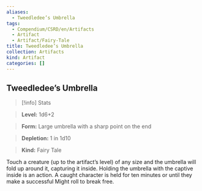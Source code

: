 ```yaml
---
aliases:
  - Tweedledee’s Umbrella
tags:
  - Compendium/CSRD/en/Artifacts
  - Artifact
  - Artifact/Fairy-Tale
title: Tweedledee’s Umbrella
collection: Artifacts
kind: Artifact
categories: []
---
```

## Tweedledee’s Umbrella    
>[!info] Stats    
> **Level:** 1d6+2    
> **Form:** Large umbrella with a sharp point on the end   
> **Depletion:** 1 in 1d10   
> **Kind:** Fairy Tale  
    
Touch a creature (up to the artifact’s level) of any size and the umbrella will fold up around it, capturing it inside. Holding the umbrella with the captive inside is an action. A caught character is held for ten minutes or until they make a successful Might roll to break free.  
